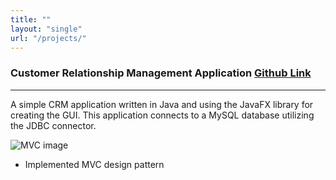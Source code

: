 ```yaml
---
title: ""
layout: "single"
url: "/projects/"
---
```


### Customer Relationship Management Application [Github Link](https://github.com/themitchdev/schoolCRM)

---

A simple CRM application written in Java and using the JavaFX library for creating the GUI. This application connects to a MySQL database utilizing the JDBC connector.

![MVC image](/MVCpic.png)

- Implemented MVC design pattern
